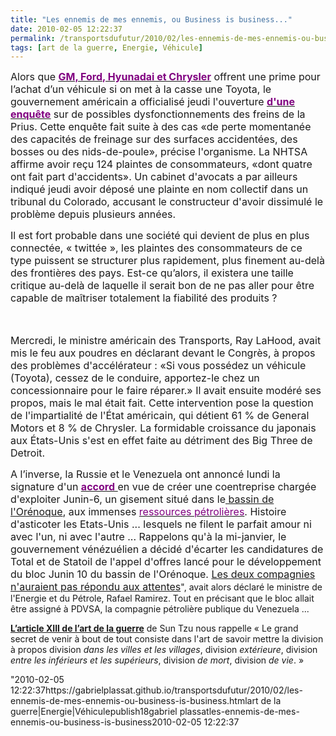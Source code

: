 ```yaml
---
title: "Les ennemis de mes ennemis, ou Business is business..."
date: 2010-02-05 12:22:37
permalink: /transportsdufutur/2010/02/les-ennemis-de-mes-ennemis-ou-business-is-business.html
tags: [art de la guerre, Energie, Véhicule]
---
```


<p class="MsoNormal"><span><font size="3">Alors que <strong><span style="text-decoration: underline"><a href="http://www.leblogauto.com/2010/02/a-hyundai-et-chrysler-de-draguer-les-clients-toyota.html"><font color="#800080">GM, Ford, Hyunadai et Chrysler</font></a></span></strong> offrent une prime pour l’achat d’un véhicule si on met à la casse une Toyota, le gouvernement américain a officialisé jeudi l'ouverture <strong><span style="text-decoration: underline"><a href="http://www.lefigaro.fr/societes/2010/02/05/04015-20100205ARTFIG00436-les-etats-unis-mettent-toyota-sous-pression-.php"><font color="#800080">d'une enquête</font></a></span></strong> sur de possibles dysfonctionnements des freins de la Prius. Cette enquête fait suite à des cas «de perte momentanée des capacités de freinage sur des surfaces accidentées, des bosses ou des nids-de-poule», précise l'organisme. La NHTSA affirme avoir reçu 124 plaintes de consommateurs, «dont quatre ont fait part d'accidents». Un cabinet d'avocats a par ailleurs indiqué jeudi avoir déposé une plainte en nom collectif dans un tribunal du Colorado, accusant le constructeur d'avoir dissimulé le problème depuis plusieurs années.</font></span></p> <p class="MsoNormal"><span><font size="3"></font></span></p> <p class="MsoNormal"><span><font size="3">Il est fort probable dans une société qui devient de plus en plus connectée, « twittée », les plaintes des consommateurs de ce type puissent se structurer plus rapidement, plus finement au-delà des frontières des pays. Est-ce qu’alors, il existera une taille critique au-delà de laquelle il serait bon de ne pas aller pour être capable de maîtriser totalement la fiabilité des produits ?</font></span></p> <p class="MsoNormal"><span><font size="3">  </font></span></p>   <!--more-->  <p class="MsoNormal"><span><font size="3">Mercredi, le ministre américain des Transports, Ray LaHood, avait mis le feu aux poudres en déclarant devant le Congrès, à propos des problèmes d'accélérateur : «Si vous possédez un véhicule (Toyota), cessez de le conduire, apportez-le chez un concessionnaire pour le faire réparer.» Il avait ensuite modéré ses propos, mais le mal était fait. Cette intervention pose la question de l'impartialité de l'État américain, qui détient 61 % de General Motors et 8 % de Chrysler. La formidable croissance du japonais aux États-Unis s'est en effet faite au détriment des Big Three de Detroit.</font></span></p> <p class="MsoNormal"><span><font size="3"></font></span></p> <p class="MsoNormal"><span><font size="3">A l’inverse, la Russie et le Venezuela ont annoncé lundi la signature d'un <strong><span style="text-decoration: underline"><a href="http://www.leblogfinance.com/2010/02/russievenezuela-entreprise-commune-pour-le-petrole-de-lorenoque.html"><font color="#800080">accord<span style="font-weight: normal"> </span></font></a></span></strong>en vue de créer une coentreprise chargée d'exploiter Junin-6, un gisement situé dans le</font><a href="http://www.leblogfinance.com/2010/01/venezuela-offres-de-2-consortiums-pour-le-petrole-de-lorenoque.html"><font size="3"> bassin de l'Orénoque</font></a><font size="3">, aux immenses </font><a href="http://www.eia.doe.gov/cabs/Venezuela/Oil.html"><font color="#800080" size="3">ressources pétrolières</font></a><font size="3">. Histoire d'asticoter les Etats-Unis ... lesquels ne filent le parfait amour ni avec l'un, ni avec l'autre ... Rappelons qu'à la mi-janvier, le gouvernement vénézuélien a décidé d'écarter les candidatures de Total et de Statoil de l'appel d'offres lancé pour le développement du bloc Junin 10 du bassin de l'Orénoque. </font><a href="http://www.leblogfinance.com/2010/01/venezuela-offres-de-2-consortiums-pour-le-petrole-de-lorenoque.html"><font size="3">Les deux compagnies n'auraient pas répondu aux attentes</font></a><font size=""3"">", avait alors déclaré le ministre de l'Energie et du Pétrole, Rafael Ramirez. Tout en précisant que le bloc allait être assigné à PDVSA, la compagnie pétrolière publique du Venezuela ...</font></span></p> <p class=""MsoNormal""><span><font size=""3""></font></span></p> <p class=""MsoNormal""><strong><span style=""text-decoration: underline""><span><a href=""http://artdelaguerreselonsuntzu.ifrance.com/artdelaguerreselonsuntzu/art13.htm""><font color=""#800080"" size=""3"">L’article XIII de l’art de la guerre</font></a></span></span></strong><span><font size=""3""> de Sun Tzu nous rappelle « Le grand secret de venir à bout de tout consiste dans l'art de savoir mettre la division à propos division <em>dans les villes et les villages</em>, division <em>extérieure</em>, division <em>entre les inférieurs et les supérieurs</em>, division <em>de mort</em>, division <em>de vie</em>. »</font></span></p>"2010-02-05 12:22:37https://gabrielplassat.github.io/transportsdufutur/2010/02/les-ennemis-de-mes-ennemis-ou-business-is-business.htmlart de la guerre|Energie|Véhiculepublish18gabriel plassatles-ennemis-de-mes-ennemis-ou-business-is-business2010-02-05 12:22:37

